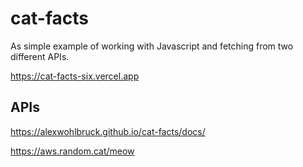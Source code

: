# cat-facts
As simple example of working with Javascript and fetching from two different APIs.

https://cat-facts-six.vercel.app

## APIs
https://alexwohlbruck.github.io/cat-facts/docs/

https://aws.random.cat/meow
